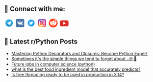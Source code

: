 ## 🔎 Connect with me:
[<img src="https://github.com/bullbesh/bullbesh/blob/main/images/Telegram.png" width="32" height="32" />](https://t.me/bullbesh)
[<img src="https://github.com/bullbesh/bullbesh/blob/main/images/VK.png" width="32" height="32" />](https://vk.com/bullbesh)
[<img src="https://github.com/bullbesh/bullbesh/blob/main/images/Twitter.png" width="32" height="32" />](https://twitter.com/bullbesh1)
[<img src="https://github.com/bullbesh/bullbesh/blob/main/images/Instagram.png" width="32" height="32" />](https://www.instagram.com/bullbesh)
[<img src="https://github.com/bullbesh/bullbesh/blob/main/images/Reddit.png" width="32" height="32" />](https://www.reddit.com/user/bullbesh)
[<img src="https://github.com/bullbesh/bullbesh/blob/main/images/YouTube.png" width="32" height="32" />](https://www.youtube.com/channel/UCtfjRs6uzgq5mfm8S06WTcg)

## 📕 Latest r/Python Posts
<!-- BLOG-POST-LIST:START -->
- [Mastering Python Decorators and Closures: Become Python Expert](https://www.reddit.com/r/Python/comments/1koav2n/mastering_python_decorators_and_closures_become/)
- [Sometimes it&#39;s the simple things we tend to forget about...🤓 💭](https://www.reddit.com/r/Python/comments/1ko5xg4/sometimes_its_the_simple_things_we_tend_to_forget/)
- [Future jobs in computer science &lpar;python&rpar;](https://www.reddit.com/r/Python/comments/1ko5x48/future_jobs_in_computer_science_python/)
- [what is the best food ingredient model that accurately predicts?](https://www.reddit.com/r/Python/comments/1ko5k5q/what_is_the_best_food_ingredient_model_that/)
- [Is free threading ready to be used in production in 3.14?](https://www.reddit.com/r/Python/comments/1ko5f3k/is_free_threading_ready_to_be_used_in_production/)
<!-- BLOG-POST-LIST:END -->
